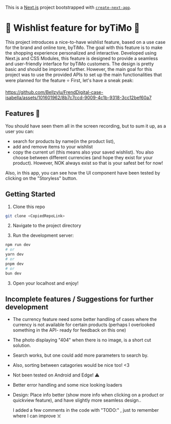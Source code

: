 This is a [Next.js](https://nextjs.org/) project bootstrapped with [`create-next-app`](https://github.com/vercel/next.js/tree/canary/packages/create-next-app).

# 💫 **Wishlist feature for byTiMo** 💫 

 This project introduces a nice-to-have wishlist feature, based on a use case for the brand and online tore, byTiMo. The goal with this feature is to make the shopping experience personalized and interactive. 
 Developed using Next.js and CSS Modules, this feature is designed to provide a seamless and user-friendly interface for byTiMo customers. The design is pretty basic and should be improved further. However, the main goal for this project was to use the provided APIs to set up the main functionalities that were planned for the feature ⭐️ First, let's have a sneak peak:


https://github.com/Bellzylu/FrendDigital-case-isabella/assets/101601962/8b7c7ccd-9009-4c1b-9318-3cc12bef60a7


 

 ## **Features** 🎪
 You should have seen them all in the screen recording, but to sum it up,
 as a user you can:
 * search for products by name(in the product list), 
 * add and remove items to your wishlist
 * copy the current url (this means also your saved wishlist).
 You also choose between different currencies (and hope they exist for your product).
 However, NOK always exist so that is your safest bet for now! 
 
Also, in this app, you can see how the UI component have been tested by clicking on the "Storyless" button.

## Getting Started

 1. Clone this repo
  ```bash
  git clone <CopiedRepoLink>
  ```
  2. Navigate to the project directory

 2. Run the development server:

```bash
npm run dev
# or
yarn dev
# or
pnpm dev
# or
bun dev
```

3. Open your localhost and enjoy!


## Incomplete features / Suggestions for further development

*  The currency feature need some better handling of cases where the currency is not available for certain products (perhaps I overlooked something in the API- ready for feedback on this one)

*  The photo displaying "404" when there is no image, is a short cut solution. 
*  Search works, but one could add more parameters to search by.
*  Also, sorting between catagories would be nice too! <3 
*  Not been tested on Android and Edge! ⚠️ 
*  Better error handling and some nice looking loaders
*  Design: Place info better (show more info when clicking on a   product or quickview feature), and have slightly more seamless design.. 

   I added a few comments in the code with "TODO:" , just to remember where I can improve ☠️ 







